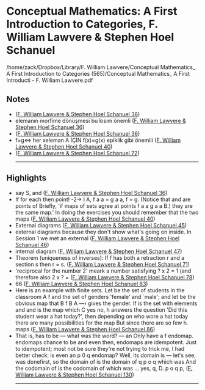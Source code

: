 # Conceptual Mathematics: A First Introduction to Categories, F. William Lawvere & Stephen Hoel Schanuel

/home/zack/Dropbox/Library/F. William Lawvere/Conceptual Mathematics_ A First Introduction to Categories (565)/Conceptual Mathematics_ A First Introducti - F. William Lawvere.pdf

## Notes

-  (<a href="file:////home/zack/Dropbox/Library/F. William Lawvere/Conceptual Mathematics_ A First Introduction to Categories (565)/Conceptual Mathematics_ A First Introducti - F. William Lawvere.pdf#page=36" target="_blank">F. William Lawvere & Stephen Hoel Schanuel 36</a>)
- elemanın morfime dönüşmesi bu kısım önemli (<a href="file:////home/zack/Dropbox/Library/F. William Lawvere/Conceptual Mathematics_ A First Introduction to Categories (565)/Conceptual Mathematics_ A First Introducti - F. William Lawvere.pdf#page=36" target="_blank">F. William Lawvere & Stephen Hoel Schanuel 36</a>)
-  (<a href="file:////home/zack/Dropbox/Library/F. William Lawvere/Conceptual Mathematics_ A First Introduction to Categories (565)/Conceptual Mathematics_ A First Introducti - F. William Lawvere.pdf#page=36" target="_blank">F. William Lawvere & Stephen Hoel Schanuel 36</a>)
- f=g<=> her xeleman A İÇİN f\(x\)=g\(x\) epiklik gibi önemlii (<a href="file:////home/zack/Dropbox/Library/F. William Lawvere/Conceptual Mathematics_ A First Introduction to Categories (565)/Conceptual Mathematics_ A First Introducti - F. William Lawvere.pdf#page=40" target="_blank">F. William Lawvere & Stephen Hoel Schanuel 40</a>)
-  (<a href="file:////home/zack/Dropbox/Library/F. William Lawvere/Conceptual Mathematics_ A First Introduction to Categories (565)/Conceptual Mathematics_ A First Introducti - F. William Lawvere.pdf#page=72" target="_blank">F. William Lawvere & Stephen Hoel Schanuel 72</a>)<hr>

## Highlights

- say S, and (<a href="file:////home/zack/Dropbox/Library/F. William Lawvere/Conceptual Mathematics_ A First Introduction to Categories (565)/Conceptual Mathematics_ A First Introducti - F. William Lawvere.pdf#page=36" target="_blank">F. William Lawvere & Stephen Hoel Schanuel 36</a>)
- If for each then point! -2-> I A, f a a = g a a, f = g\. \(Notice that and are points of Briefly, 'if maps of sets agree at points f a a g a a B\.\) they are the same map\.' In doing the exercises you should remember that the two maps (<a href="file:////home/zack/Dropbox/Library/F. William Lawvere/Conceptual Mathematics_ A First Introduction to Categories (565)/Conceptual Mathematics_ A First Introducti - F. William Lawvere.pdf#page=40" target="_blank">F. William Lawvere & Stephen Hoel Schanuel 40</a>)
- External diagrams (<a href="file:////home/zack/Dropbox/Library/F. William Lawvere/Conceptual Mathematics_ A First Introduction to Categories (565)/Conceptual Mathematics_ A First Introducti - F. William Lawvere.pdf#page=45" target="_blank">F. William Lawvere & Stephen Hoel Schanuel 45</a>)
- external diagrams because they don't show what's going on inside\. In Session 1 we met an external (<a href="file:////home/zack/Dropbox/Library/F. William Lawvere/Conceptual Mathematics_ A First Introduction to Categories (565)/Conceptual Mathematics_ A First Introducti - F. William Lawvere.pdf#page=46" target="_blank">F. William Lawvere & Stephen Hoel Schanuel 46</a>)
- internal diagram (<a href="file:////home/zack/Dropbox/Library/F. William Lawvere/Conceptual Mathematics_ A First Introduction to Categories (565)/Conceptual Mathematics_ A First Introducti - F. William Lawvere.pdf#page=47" target="_blank">F. William Lawvere & Stephen Hoel Schanuel 47</a>)
- Theorem \(uniqueness of inverses\): If f has both a retraction r and a section s then r = s\. (<a href="file:////home/zack/Dropbox/Library/F. William Lawvere/Conceptual Mathematics_ A First Introduction to Categories (565)/Conceptual Mathematics_ A First Introducti - F. William Lawvere.pdf#page=71" target="_blank">F. William Lawvere & Stephen Hoel Schanuel 71</a>)
- 'reciprocal for the number 2' meark a number satisfying ? x 2 = 1 \(and therefore also 2 x ? = (<a href="file:////home/zack/Dropbox/Library/F. William Lawvere/Conceptual Mathematics_ A First Introduction to Categories (565)/Conceptual Mathematics_ A First Introducti - F. William Lawvere.pdf#page=78" target="_blank">F. William Lawvere & Stephen Hoel Schanuel 78</a>)
- 66 (<a href="file:////home/zack/Dropbox/Library/F. William Lawvere/Conceptual Mathematics_ A First Introduction to Categories (565)/Conceptual Mathematics_ A First Introducti - F. William Lawvere.pdf#page=83" target="_blank">F. William Lawvere & Stephen Hoel Schanuel 83</a>)
- Here is an example with finite sets\. Let be the set of students in the classroom A f and the set of genders 'female' and `male'; and let be the obvious map that B f B A —› gives the gender\. If is the set with elements and and is the map which C yes no, h answers the question 'Did this student wear a hat today?', then depending on who wore a hat today there are many possibilities for the map But since there are so few h\. maps (<a href="file:////home/zack/Dropbox/Library/F. William Lawvere/Conceptual Mathematics_ A First Introduction to Categories (565)/Conceptual Mathematics_ A First Introducti - F. William Lawvere.pdf#page=86" target="_blank">F. William Lawvere & Stephen Hoel Schanuel 86</a>)
- That is, has to be — what was the word? — an Only have a f endomap\. endomaps chance to be and even then, endomaps are idempotent\. Just to idempotent; most not be sure they're not trying to trick me, I had better check: is even an p 0 q endomap? Well, its domain is — let's see, was donefirst, so the domain of is the domain of q p o q which was And the codomain of is the codomain of which was \.\.\. yes, q, D\. p o q p, (<a href="file:////home/zack/Dropbox/Library/F. William Lawvere/Conceptual Mathematics_ A First Introduction to Categories (565)/Conceptual Mathematics_ A First Introducti - F. William Lawvere.pdf#page=130" target="_blank">F. William Lawvere & Stephen Hoel Schanuel 130</a>)<hr>

